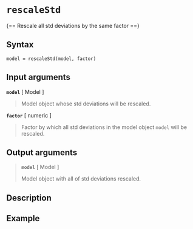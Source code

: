 # `rescaleStd`

{== Rescale all std deviations by the same factor ==}


## Syntax

    model = rescaleStd(model, factor)


## Input arguments

__`model`__ [ Model ] 
>
> Model object whose std deviations will be rescaled.
>

__`factor`__ [ numeric ] 
> 
> Factor by which all std deviations in the model
> object `model` will be rescaled.
> 

## Output arguments
> 
> __`model`__ [ Model ] 
>
> Model object with all of std deviations rescaled.
> 

## Description


## Example


